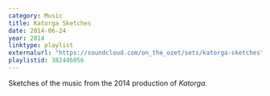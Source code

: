 ```yaml
---
category: Music
title: Katorga Sketches
date: 2014-06-24
year: 2014
linktype: playlist
externalurl: "https://soundcloud.com/on_the_ozet/sets/katorga-sketches"
playlistid: 382446056
---
```


Sketches of the music from the 2014 production of <em>Katorga</em>.
